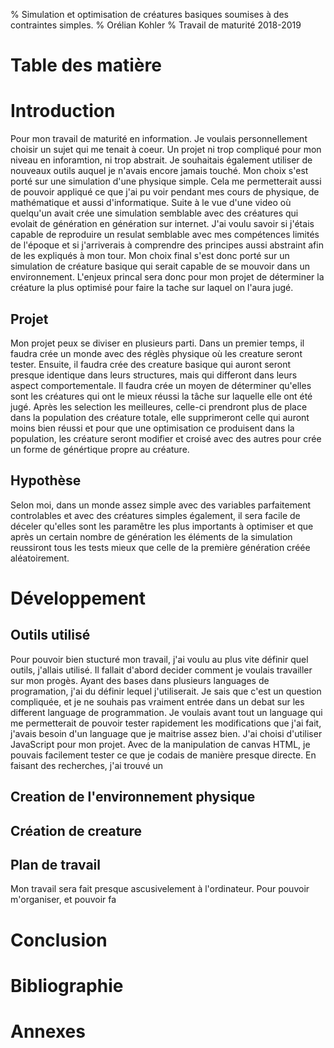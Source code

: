 % Simulation et optimisation de créatures basiques soumises à des contraintes simples.
% Orélian Kohler
% Travail de maturité 2018-2019
# Table des matière

# Introduction

Pour mon travail de maturité en information. Je voulais personnellement choisir un sujet qui me tenait à coeur. Un projet ni trop compliqué pour mon niveau en inforamtion, ni trop abstrait. Je souhaitais également utiliser de nouveaux outils auquel je n'avais encore jamais touché.
Mon choix s'est porté sur une simulation d'une physique simple. Cela me permetterait aussi de pouvoir appliqué ce que j'ai pu voir pendant mes cours de physique, de mathématique et aussi d'informatique. Suite à le vue d'une video où quelqu'un avait crée une simulation semblable avec des créatures qui evolait de génération en génération sur internet. J'ai voulu savoir si j'étais capable de reproduire un resulat semblable avec mes compétences limités de l'époque et si j'arriverais à comprendre des principes aussi abstraint afin de les expliqués à mon tour. Mon choix final s'est donc porté sur un simulation de créature basique qui serait capable de se mouvoir dans un environnement.
L'enjeux princal sera donc pour mon projet de déterminer la créature la plus optimisé pour faire la tache sur laquel on l'aura jugé.

## Projet

Mon projet peux se diviser en plusieurs parti. Dans un premier temps, il faudra crée un monde avec des réglès physique où les creature seront tester. Ensuite, il faudra crée des creature basique qui auront seront presque identique dans leurs structures, mais qui differont dans leurs aspect comportementale. Il faudra crée un moyen de déterminer qu'elles sont les créatures qui ont le mieux réussi la tâche sur laquelle elle ont été jugé. Après les selection les meilleures, celle-ci prendront plus de place dans la population des créature totale, elle supprimeront celle qui auront moins bien réussi et pour que une optimisation ce produisent dans la population, les créature seront modifier et croisé avec des autres pour crée un forme de génértique propre au créature.

## Hypothèse

Selon moi, dans un monde assez simple avec des variables parfaitement controlables et avec des créatures simples également, il sera facile de déceler qu'elles sont les paramêtre les plus importants à optimiser et que après un certain nombre de génération les éléments de la simulation reussiront tous les tests mieux que celle de la première génération créée aléatoirement.



# Développement

## Outils utilisé

Pour pouvoir bien stucturé mon travail, j'ai voulu au plus vite définir quel outils, j'allais utilisé. Il fallait d'abord decider comment je voulais travailler sur mon progès. Ayant des bases dans plusieurs languages de programation, j'ai du définir lequel j'utiliserait. Je sais que c'est un question compliquée, et je ne souhais pas vraiment entrée dans un debat sur les different language de programmation. Je voulais avant tout un language qui me permetterait de pouvoir tester rapidement les modifications que j'ai fait, j'avais besoin d'un language que je maitrise assez bien. J'ai choisi d'utiliser JavaScript pour mon projet. Avec de la manipulation de canvas HTML, je pouvais facilement tester ce que je codais de manière presque directe. 
En faisant des recherches, j'ai trouvé un


## Creation de l'environnement physique


## Création de creature


## Plan de travail

Mon travail sera fait presque ascusivelement à l'ordinateur. Pour pouvoir m'organiser, et pouvoir fa
# Conclusion

# Bibliographie


# Annexes

